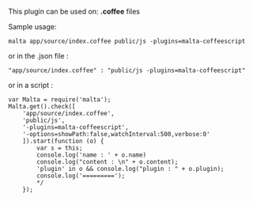 This plugin can be used on: **.coffee** files  

Sample usage:  

    malta app/source/index.coffee public/js -plugins=malta-coffeescript

or in the .json file :

    "app/source/index.coffee" : "public/js -plugins=malta-coffeescript"

or in a script : 

    var Malta = require('malta');
    Malta.get().check([
        'app/source/index.coffee',
        'public/js',
        '-plugins=malta-coffeescript',
        '-options=showPath:false,watchInterval:500,verbose:0'
        ]).start(function (o) {
            var s = this;
            console.log('name : ' + o.name)
            console.log("content : \n" + o.content);
            'plugin' in o && console.log("plugin : " + o.plugin);
            console.log('=========');
            */
        });
